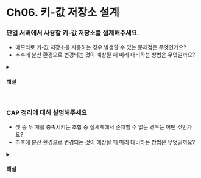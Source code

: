 # Ch06. 키-값 저장소 설계

### 단일 서버에서 사용할 키-값 저장소를 설계해주세요.

* 메모리로 키-값 저장소를 사용하는 경우 발생할 수 있는 문제점은 무엇인가요?
* 추후에 분산 환경으로 변경되는 것이 예상될 때 미리 대비하는 방법은 무엇일까요?

<details>
<summary><h4>해설</h4></summary>

> 단일 서버에서 사용할 키-값 저장소를 설계해주세요.
* 인메모리의 해시 테이블로 키-값 저장소를 사용합니다.

> 메모리로 키-값 저장소를 사용하는 경우 발생할 수 있는 문제점은 무엇이고 어떻게 해결할 수 있나요?
* 메모리 용량을 벗어나는 데이터의 저장이 어렵습니다. 이를 해결하기 위해 데이터를 압축하거나 자주 사용하지 않는 데이터는 디스크에 저장합니다. 

> 추후에 분산 환경으로 변경되는 것이 예상될 때 미리 대비하는 방법은 무엇일까요?
* 키-값 저장소를 코드로 표현할 때 인터페이스를 사용하여 구현체를 변경했을 때 코드 변경점을 최소화합니다.
</details>

<br>

### CAP 정리에 대해 설명해주세요

* 셋 중 두 개를 충족시키는 조합 중 실세계에서 존재할 수 없는 경우는 어떤 것인가요?
* 추후에 분산 환경으로 변경되는 것이 예상될 때 미리 대비하는 방법은 무엇일까요?

<details>
<summary><h4>해설</h4></summary>

> CAP 정리에 대해 설명해주세요
* 데이터 일관성(consistency, C), 가용성(availability, A), 파티션 감내(partition tolerance, P)를 모두 만족하는 분산 시스템을 설계할 수 없다는 정리입니다.

> 셋 중 두 개를 충족시키는 조합 중 실세계에서 존재할 수 없는 경우는 어떤 것인가요?
* 네트워크 장애는 피할 수 없으므로 분산 시스템은 반드시 파티션 문제를 감내해야합니다. 따라서, 이를 고려하지 않는 CA 시스템은 존재할 수 없습니다.

> 추후에 분산 환경으로 변경되는 것이 예상될 때 미리 대비하는 방법은 무엇일까요?
* 키-값 저장소를 코드로 표현할 때 인터페이스를 사용하여 구현체를 변경했을 때 코드 변경점을 최소화합니다.
</details>
